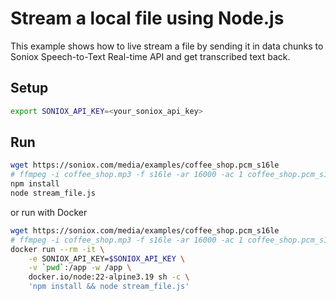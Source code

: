 # Stream a local file using Node.js

This example shows how to live stream a file by sending it in data chunks to Soniox Speech-to-Text Real-time API and get transcribed text back.

## Setup

```sh
export SONIOX_API_KEY=<your_soniox_api_key>
```

## Run

```sh
wget https://soniox.com/media/examples/coffee_shop.pcm_s16le
# ffmpeg -i coffee_shop.mp3 -f s16le -ar 16000 -ac 1 coffee_shop.pcm_s16le
npm install
node stream_file.js
```

or run with Docker

```sh
wget https://soniox.com/media/examples/coffee_shop.pcm_s16le
# ffmpeg -i coffee_shop.mp3 -f s16le -ar 16000 -ac 1 coffee_shop.pcm_s16le
docker run --rm -it \
    -e SONIOX_API_KEY=$SONIOX_API_KEY \
    -v `pwd`:/app -w /app \
    docker.io/node:22-alpine3.19 sh -c \
    'npm install && node stream_file.js'
```

